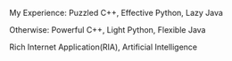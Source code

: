 My Experience:
Puzzled C++, Effective Python, Lazy Java

Otherwise:
Powerful C++, Light Python, Flexible Java


Rich Internet Application(RIA), Artificial Intelligence